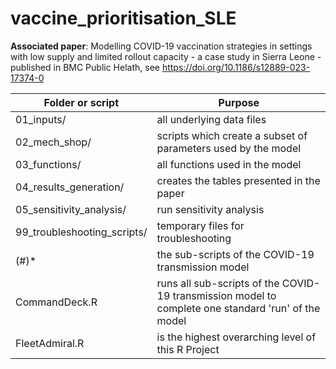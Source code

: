 # vaccine_prioritisation_SLE
 **Associated paper**: Modelling COVID-19 vaccination strategies in settings with low supply and limited rollout capacity - a case study in Sierra Leone - published in BMC Public Helath, see https://doi.org/10.1186/s12889-023-17374-0


| Folder or script | Purpose | 
| ----------- | ----------- |
01_inputs/ | all underlying data files
02_mech_shop/ | scripts which create a subset of parameters used by the model
03_functions/ | all functions used in the model
04_results_generation/ | creates the tables presented in the paper
05_sensitivity_analysis/ | run sensitivity analysis
99_troubleshooting_scripts/ | temporary files for troubleshooting
(#)* | the sub-scripts of the COVID-19 transmission model
CommandDeck.R | runs all sub-scripts of the COVID-19 transmission model to complete one standard 'run' of the model
FleetAdmiral.R | is the highest overarching level of this R Project
